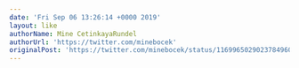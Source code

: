 ```yaml
---
date: 'Fri Sep 06 13:26:14 +0000 2019'
layout: like
authorName: Mine CetinkayaRundel
authorUrl: 'https://twitter.com/minebocek'
originalPost: 'https://twitter.com/minebocek/status/1169965029023784960'
---
```

